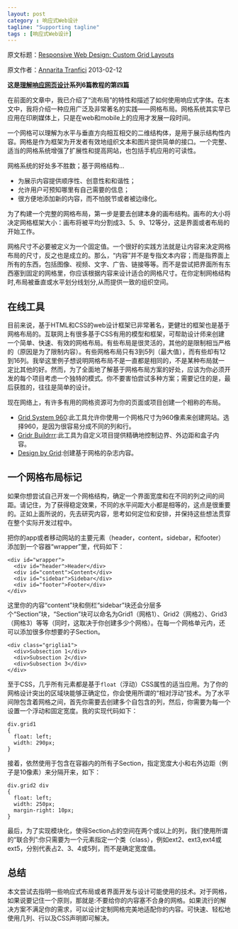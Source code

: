```yaml
---
layout: post
category : 响应式Web设计
tagline: "Supporting tagline"
tags : [响应式Web设计]
---
```


原文标题：[Responsive Web Design: Custom Grid Layouts](http://www.sitepoint.com/responsive-web-design-grid-layouts/)

原文作者：[Annarita Tranfici](http://www.sitepoint.com/author/atranfici/)                    2013-02-12

**这是[理解响应网页设计](http://www.sitepoint.com/series/understanding-responsive-web-design/)系列6篇教程的第四篇**

在前面的文章中，我已介绍了“流布局”的特性和描述了如何使用响应式字体。在本文中，我将介绍一种应用广泛及非常著名的实践——网格布局。网格系统其实早已应用在印刷媒体上，只是在web和mobile上的应用才发展一段时间。

<!--break-->

一个网格可以理解为水平与垂直方向相互相交的二维结构体，是用于展示结构性内容。网格是作为框架为开发者有效地组织文本和图片提供简单的接口。一个完整、适当的网格系统增强了扩展性和提高网站，也包括手机应用的可读性。

网格系统的好处多不胜数；基于网格结构...

- 为展示内容提供顺序性、创意性和和谐性；
- 允许用户可预知哪里有自己需要的信息；
- 很方便地添加新的内容，而不怕脱节或者被边缘化。

为了构建一个完整的网格布局，第一步是要去创建本身的画布结构。画布的大小将决定网格框架大小：画布将被平均分割成3、5、9、12等分，这是界面或者布局的开始工作。

网格尺寸不必要被定义为一个固定值。一个很好的实践方法就是让内容来决定网格布局的尺寸，反之也是成立的。那么，“内容”并不是专指文本内容；而是指界面上所有的东西，包括图像、视频、文字、广告、链接等等。而不是尝试把界面所有东西塞到固定的网格里，你应该根据内容来设计适合的网格尺寸。在你定制网格结构时,布局被垂直或水平划分线划分,从而提供一致的组织空间。

## 在线工具 ##

目前来说，基于HTML和CSS的web设计框架已非常著名，更健壮的框架也是基于网格布局的。互联网上有很多基于CSS有用的模型和框架，可帮助设计师来创建一个简单、快速、有效的网格布局。有些布局是很灵活的，其他的是限制相当严格的（原因是为了限制内容）。有些网格布局只有3到5列（最大值），而有些却有12到16列。我举这里例子想说明网格布局不是一直都是相同的，不是某种布局就一定比其他的好。然而，为了全面地了解基于网格布局方案的好处，应该为你必须开发的每个项目考虑一个独特的模式。你不要害怕尝试多种方案；需要记住的是，最后获胜的，往往是简单的设计。

现在网络上，有许多有用的网格资源可为你的页面或项目创建一个相称的布局。

- [Grid System 960](http://960.gs/):此工具允许你使用一个网格尺寸为960像素来创建网站。选择960，是因为很容易分成不同的列和行。
- [Gridr Buildrrr](http://gridr.atomeye.com/):此工具为自定义项目提供精确地控制边界、外边距和盒子内容。
- [Design by Grid](http://www.designbygrid.com/):创建基于网格的杂志内容。

## 一个网格布局标记 ##

如果你想尝试自己开发一个网格结构，确定一个界面宽度和在不同的列之间的间距。请记住，为了获得稳定效果，不同的水平间距大小都是相等的，这点是很重要的。正如上面所说的，先去研究内容，思考如何定位和安排，并保持这些想法贯穿在整个实际开发过程中。

把你的app或者移动网站的主要元素（header，content，sidebar，和footer）添加到一个容器“wrapper”里，代码如下：

    <div id="wrapper">
      <div id="header">Header</div>
      <div id="content">Content</div>
      <div id="sidebar">Sidebar</div>
      <div id="footer">Footer</div>
    </div>

这里你的内容“content”块和侧栏“sidebar”块还会分层多个“Section”块，“Section”块可以命名为Grid1（网格1）、Grid2（网格2）、Grid3（网格3）等等（同时，这取决于你创建多少个网格）。在每一个网格单元内，还可以添加很多你想要的子Section。

    <div class="griglia1">
      <div>Subsection 1</div>
      <div>Subsection 2</div>
      <div>Subsection 3</div>
    </div>

至于CSS，几乎所有元素都是基于`float`（浮动）CSS属性的适当应用。为了你的网格设计突出的区域块能够正确定位，你会使用所谓的“相对浮动”技术。为了水平间隙包含着网格之间，首先你需要去创建多个自包含的列，然后，你需要为每一个设置一个浮动和固定宽度。我的实现代码如下：
    
    div.grid1
    {
      float: left;
      width: 290px;
    }

接着，依然使用于包含在容器内的所有子Section，指定宽度大小和右外边距（例子是10像素）来分隔开来，如下：

    div.grid2 div
    {
      float: left;
      width: 250px;
      margin-right: 10px;
    }

最后，为了实现模块化，使得Section占的空间在两个或以上的列，我们使用所谓的“联合列”:你只需要为一个元素指定一个类（class），例如ext2、ext3,ext4或ext5，分别代表占2、3、4或5列，而不是确定宽度值。

## 总结 ##

本文尝试去指明一些响应式布局或者界面开发与设计可能使用的技术。对于网格，如果说要记住一个原则，那就是:不要给你的内容塞不合身的网格。如果流行的解决方案不满足你的需求，可以设计定制网格完美地适配你的内容。可快速、轻松地使用几列、行以及CSS声明即可解决。





 


